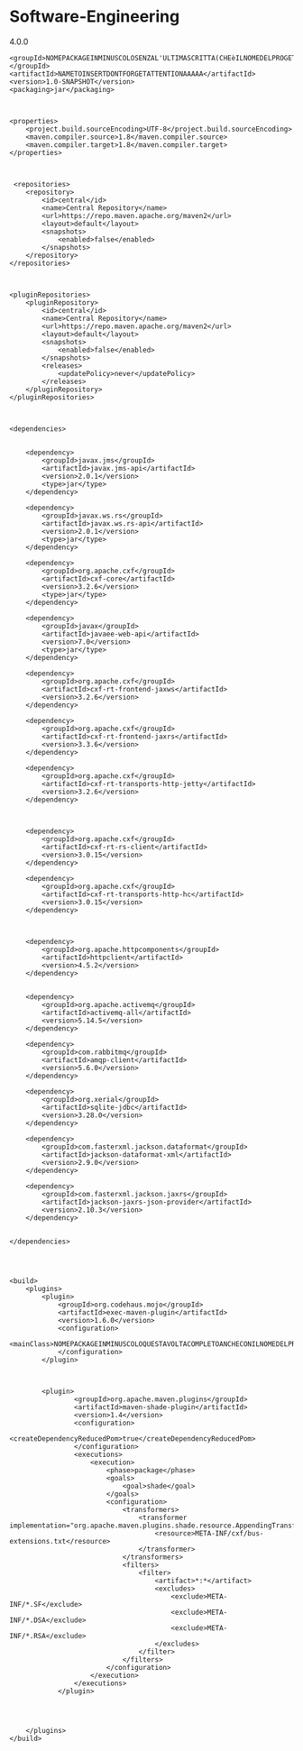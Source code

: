 # Software-Engineering


<?xml version="1.0" encoding="UTF-8"?>
<project xmlns="http://maven.apache.org/POM/4.0.0" xmlns:xsi="http://www.w3.org/2001/XMLSchema-instance" xsi:schemaLocation="http://maven.apache.org/POM/4.0.0 http://maven.apache.org/xsd/maven-4.0.0.xsd">
    <modelVersion>4.0.0</modelVersion>
    
    
    
    
    <groupId>NOMEPACKAGEINMINUSCOLOSENZAL'ULTIMASCRITTA(CHEèILNOMEDELPROGETTO)</groupId> 
    <artifactId>NAMETOINSERTDONTFORGETATTENTIONAAAAA</artifactId>
    <version>1.0-SNAPSHOT</version>
    <packaging>jar</packaging>
    
    
    
    <properties>
        <project.build.sourceEncoding>UTF-8</project.build.sourceEncoding>
        <maven.compiler.source>1.8</maven.compiler.source>
        <maven.compiler.target>1.8</maven.compiler.target>
    </properties>
    
    
    
     <repositories>
        <repository>
            <id>central</id>
            <name>Central Repository</name>
            <url>https://repo.maven.apache.org/maven2</url>
            <layout>default</layout>
            <snapshots>
                <enabled>false</enabled>
            </snapshots>
        </repository>
    </repositories>
    
    
    
    <pluginRepositories>
        <pluginRepository>
            <id>central</id>
            <name>Central Repository</name>
            <url>https://repo.maven.apache.org/maven2</url>
            <layout>default</layout>
            <snapshots>
                <enabled>false</enabled>
            </snapshots>
            <releases>
                <updatePolicy>never</updatePolicy>
            </releases>
        </pluginRepository>
    </pluginRepositories>
    
    
    
    <dependencies>
    
    
		<dependency>
            <groupId>javax.jms</groupId>
            <artifactId>javax.jms-api</artifactId>
            <version>2.0.1</version>
            <type>jar</type>
        </dependency>
        
        <dependency>
            <groupId>javax.ws.rs</groupId>
            <artifactId>javax.ws.rs-api</artifactId>
            <version>2.0.1</version>
            <type>jar</type>
        </dependency>
        
        <dependency>
            <groupId>org.apache.cxf</groupId>
            <artifactId>cxf-core</artifactId>
            <version>3.2.6</version>
            <type>jar</type>
        </dependency>
        
        <dependency>
            <groupId>javax</groupId>
            <artifactId>javaee-web-api</artifactId>
            <version>7.0</version>
            <type>jar</type>
        </dependency>
        
        <dependency>
            <groupId>org.apache.cxf</groupId>
            <artifactId>cxf-rt-frontend-jaxws</artifactId>
            <version>3.2.6</version>
        </dependency>
        
        <dependency>
			<groupId>org.apache.cxf</groupId>
			<artifactId>cxf-rt-frontend-jaxrs</artifactId>
			<version>3.3.6</version>
		</dependency>
		
        <dependency>
            <groupId>org.apache.cxf</groupId>
            <artifactId>cxf-rt-transports-http-jetty</artifactId>
            <version>3.2.6</version>
        </dependency>
        
        
        
        <dependency>
            <groupId>org.apache.cxf</groupId>
            <artifactId>cxf-rt-rs-client</artifactId>
            <version>3.0.15</version>
        </dependency>
        
        <dependency>
            <groupId>org.apache.cxf</groupId>
            <artifactId>cxf-rt-transports-http-hc</artifactId>
            <version>3.0.15</version>
        </dependency>
        
         
        
        <dependency>
            <groupId>org.apache.httpcomponents</groupId>
            <artifactId>httpclient</artifactId>
            <version>4.5.2</version>
        </dependency>
        
        
        <dependency>
            <groupId>org.apache.activemq</groupId>
            <artifactId>activemq-all</artifactId>
            <version>5.14.5</version>
        </dependency>
        
        <dependency>
            <groupId>com.rabbitmq</groupId>
            <artifactId>amqp-client</artifactId>
            <version>5.6.0</version>
        </dependency>
        
        <dependency>
			<groupId>org.xerial</groupId>
            <artifactId>sqlite-jdbc</artifactId>
            <version>3.28.0</version>
        </dependency>
        
        <dependency>
            <groupId>com.fasterxml.jackson.dataformat</groupId>
            <artifactId>jackson-dataformat-xml</artifactId>
            <version>2.9.0</version>
        </dependency>
        
        <dependency>
            <groupId>com.fasterxml.jackson.jaxrs</groupId>
            <artifactId>jackson-jaxrs-json-provider</artifactId>
            <version>2.10.3</version>
        </dependency>
       
        
    </dependencies>
    
    
    
    
    <build>
        <plugins>
            <plugin>
                <groupId>org.codehaus.mojo</groupId>
                <artifactId>exec-maven-plugin</artifactId>
                <version>1.6.0</version>
                <configuration>
                    <mainClass>NOMEPACKAGEINMINUSCOLOQUESTAVOLTACOMPLETOANCHECONILNOMEDELPROGETTO.NOMEDELLACLASSECHEESEGUEILMAINCIOEDOVESTAILMAIN.Server</mainClass>
                </configuration>
            </plugin>
            
            
            
            <plugin>
                    <groupId>org.apache.maven.plugins</groupId>
                    <artifactId>maven-shade-plugin</artifactId>
                    <version>1.4</version>
                    <configuration>
                        <createDependencyReducedPom>true</createDependencyReducedPom>
                    </configuration>
                    <executions>
                        <execution>
                            <phase>package</phase>
                            <goals>
                                <goal>shade</goal>
                            </goals>
                            <configuration>
                                <transformers>
                                    <transformer implementation="org.apache.maven.plugins.shade.resource.AppendingTransformer">
                                        <resource>META-INF/cxf/bus-extensions.txt</resource>
                                    </transformer>
                                </transformers>
                                <filters>
                                    <filter>
                                        <artifact>*:*</artifact>
                                        <excludes>
                                            <exclude>META-INF/*.SF</exclude>
                                            <exclude>META-INF/*.DSA</exclude>
                                            <exclude>META-INF/*.RSA</exclude>
                                        </excludes>
                                    </filter>
                                </filters>
                            </configuration>
                        </execution>
                    </executions>
                </plugin>
                
                
                
                
        </plugins>
    </build>   
</project>
